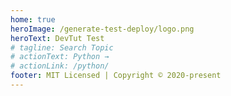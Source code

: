```yaml
---
home: true
heroImage: /generate-test-deploy/logo.png
heroText: DevTut Test
# tagline: Search Topic
# actionText: Python →
# actionLink: /python/
footer: MIT Licensed | Copyright © 2020-present
---
```


<LanguageSearch />
